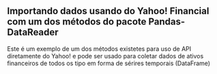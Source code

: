 ## Importando dados usando do Yahoo! Financial com um dos métodos do pacote Pandas-DataReader
Este é um exemplo de um dos métodos existetes para uso de API diretamente do Yahoo!
e pode ser usado para coletar dados de ativos financeiros de todos os tipo em forma de sérires temporais (DataFrame)
